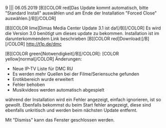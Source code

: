 9
||| 
06.05.2019 
[B][COLOR red]Das Update kommt automatisch, bitte "Standard Install" auswählen und am Ende der Installation
"Forced Close" auswählen.[/B][/COLOR]

[B][COLOR lime]Dimas Media Center Update 3.1 ist da![/B][/COLOR]
Es wird die Version 3.0 benötigt um dieses update zu bekommen.
Installation ist im darunterkommendem Link beschrieben
[B][COLOR red]Download:[/B][/COLOR] http://t1p.de/dmc

[B][COLOR green]Notwendigkeit[/B][/COLOR]: [COLOR yellow]normal[/COLOR]
Änderungen: 
- Neue IP-TV Liste für DMC RU
- Es werden mehr Quellen bei der Filme/Seriensuche gefunden
- Erotikbereich wurde erweitert
- Fehler behoben
- Musikvideos werden automatisch abgespielt

während der Installation wird ein Fehler angezeigt, einfach ignorieren, ist so gewollt.
Ebenfalls bekommst du beim Start fehler angezeigt, diese sind ebenfalls unkritisch und werden
beim nächsten Update entfernt.

Mit "Dismiss" kann das Fenster geschlossen werden. 






